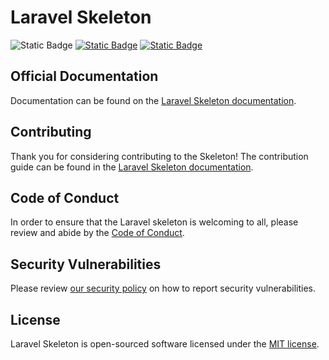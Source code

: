 # Laravel Skeleton

![Static Badge](https://img.shields.io/badge/version-v1.0.0-blue?style=for-the-badge)
[![Static Badge](https://img.shields.io/badge/documentation-yes-brightgreen?style=for-the-badge)](https://zhaiyuxin103.github.io/laravel-skeleton-docs/)
[![Static Badge](https://img.shields.io/badge/License-MIT-yellow?style=for-the-badge)](https://opensource.org/license/mit)

## Official Documentation

Documentation can be found on
the [Laravel Skeleton documentation](https://zhaiyuxin103.github.io/laravel-skeleton-docs).

## Contributing

Thank you for considering contributing to the Skeleton! The contribution guide can be found in
the [Laravel Skeleton documentation](https://zhaiyuxin103.github.io/laravel-skeleton-docs).

## Code of Conduct

In order to ensure that the Laravel skeleton is welcoming to all, please review and abide by
the [Code of Conduct](https://zhaiyuxin103.github.io/laravel-skeleton-docs).

## Security Vulnerabilities

Please review [our security policy](https://github.com/zhaiyuxin103/laravel-skeleton/security/policy) on how to report
security
vulnerabilities.

## License

Laravel Skeleton is open-sourced software licensed under the [MIT license](LICENSE).
